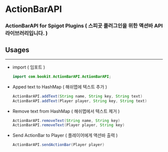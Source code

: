 # ActionBarAPI

### ActionBarAPI for Spigot Plugins (   스피곳 플러그인을 위한 액션바 API 라이브러리입니다.   )



## Usages

***

* import ( 임포트 )

  ```java
  import com.bookit.ActionBarAPI.ActionBarAPI;
  ```

* Apped text to HashMap ( 해쉬맵에 텍스트 추가 )

  ```java
  ActionBarAPI.addText(String name, String key, String text)
  ActionBarAPI.addText(Player player, String key, String text)
  ```

* Remove text from HashMap (  해쉬맵에서 텍스트 제거 )

  ```java
  ActionBarAPI.removeText(String name, String key)
  ActionBarAPI.removeText(Player player, String key)
  ```

* Send ActionBar to Player ( 플레이어에게 액션바 출력 )

  ```java
  ActionBarAPI.sendActionBar(Player player)
  ```